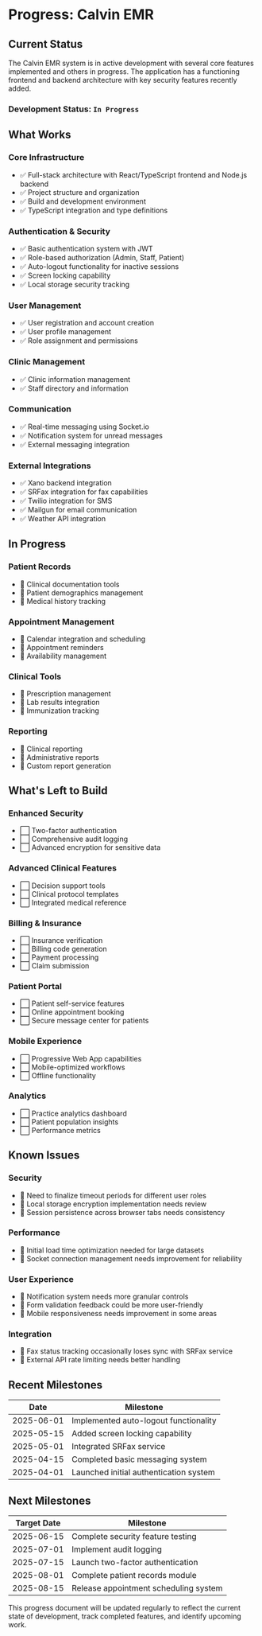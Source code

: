 # Progress: Calvin EMR

## Current Status

The Calvin EMR system is in active development with several core features implemented and others in progress. The application has a functioning frontend and backend architecture with key security features recently added.

### Development Status: `In Progress`

## What Works

### Core Infrastructure

- ✅ Full-stack architecture with React/TypeScript frontend and Node.js backend
- ✅ Project structure and organization
- ✅ Build and development environment
- ✅ TypeScript integration and type definitions

### Authentication & Security

- ✅ Basic authentication system with JWT
- ✅ Role-based authorization (Admin, Staff, Patient)
- ✅ Auto-logout functionality for inactive sessions
- ✅ Screen locking capability
- ✅ Local storage security tracking

### User Management

- ✅ User registration and account creation
- ✅ User profile management
- ✅ Role assignment and permissions

### Clinic Management

- ✅ Clinic information management
- ✅ Staff directory and information

### Communication

- ✅ Real-time messaging using Socket.io
- ✅ Notification system for unread messages
- ✅ External messaging integration

### External Integrations

- ✅ Xano backend integration
- ✅ SRFax integration for fax capabilities
- ✅ Twilio integration for SMS
- ✅ Mailgun for email communication
- ✅ Weather API integration

## In Progress

### Patient Records

- 🔄 Clinical documentation tools
- 🔄 Patient demographics management
- 🔄 Medical history tracking

### Appointment Management

- 🔄 Calendar integration and scheduling
- 🔄 Appointment reminders
- 🔄 Availability management

### Clinical Tools

- 🔄 Prescription management
- 🔄 Lab results integration
- 🔄 Immunization tracking

### Reporting

- 🔄 Clinical reporting
- 🔄 Administrative reports
- 🔄 Custom report generation

## What's Left to Build

### Enhanced Security

- ⬜ Two-factor authentication
- ⬜ Comprehensive audit logging
- ⬜ Advanced encryption for sensitive data

### Advanced Clinical Features

- ⬜ Decision support tools
- ⬜ Clinical protocol templates
- ⬜ Integrated medical reference

### Billing & Insurance

- ⬜ Insurance verification
- ⬜ Billing code generation
- ⬜ Payment processing
- ⬜ Claim submission

### Patient Portal

- ⬜ Patient self-service features
- ⬜ Online appointment booking
- ⬜ Secure message center for patients

### Mobile Experience

- ⬜ Progressive Web App capabilities
- ⬜ Mobile-optimized workflows
- ⬜ Offline functionality

### Analytics

- ⬜ Practice analytics dashboard
- ⬜ Patient population insights
- ⬜ Performance metrics

## Known Issues

### Security

- 🐞 Need to finalize timeout periods for different user roles
- 🐞 Local storage encryption implementation needs review
- 🐞 Session persistence across browser tabs needs consistency

### Performance

- 🐞 Initial load time optimization needed for large datasets
- 🐞 Socket connection management needs improvement for reliability

### User Experience

- 🐞 Notification system needs more granular controls
- 🐞 Form validation feedback could be more user-friendly
- 🐞 Mobile responsiveness needs improvement in some areas

### Integration

- 🐞 Fax status tracking occasionally loses sync with SRFax service
- 🐞 External API rate limiting needs better handling

## Recent Milestones

| Date       | Milestone                              |
| ---------- | -------------------------------------- |
| 2025-06-01 | Implemented auto-logout functionality  |
| 2025-05-15 | Added screen locking capability        |
| 2025-05-01 | Integrated SRFax service               |
| 2025-04-15 | Completed basic messaging system       |
| 2025-04-01 | Launched initial authentication system |

## Next Milestones

| Target Date | Milestone                             |
| ----------- | ------------------------------------- |
| 2025-06-15  | Complete security feature testing     |
| 2025-07-01  | Implement audit logging               |
| 2025-07-15  | Launch two-factor authentication      |
| 2025-08-01  | Complete patient records module       |
| 2025-08-15  | Release appointment scheduling system |

This progress document will be updated regularly to reflect the current state of development, track completed features, and identify upcoming work.
